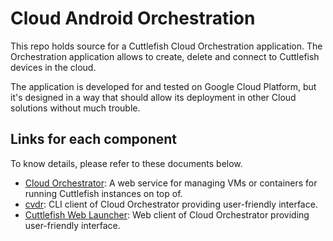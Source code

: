 # Cloud Android Orchestration

This repo holds source for a Cuttlefish Cloud Orchestration application. The
Orchestration application allows to create, delete and connect to Cuttlefish
devices in the cloud.

The application is developed for and tested on Google Cloud Platform, but it's
designed in a way that should allow its deployment in other Cloud solutions
without much trouble.

## Links for each component

To know details, please refer to these documents below.

- [Cloud Orchestrator](docs/cloud_orchestrator.md): A web service for managing
VMs or containers for running Cuttlefish instances on top of.
- [cvdr](docs/cvdr.md): CLI client of Cloud Orchestrator providing user-friendly
interface.
- [Cuttlefish Web Launcher](web/page0/README.md): Web client of Cloud
Orchestrator providing user-friendly interface.
